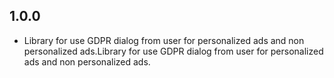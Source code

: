 ## 1.0.0

* Library for use GDPR dialog from user for personalized ads and non personalized ads.Library for use GDPR dialog from user for personalized ads and non personalized ads.
